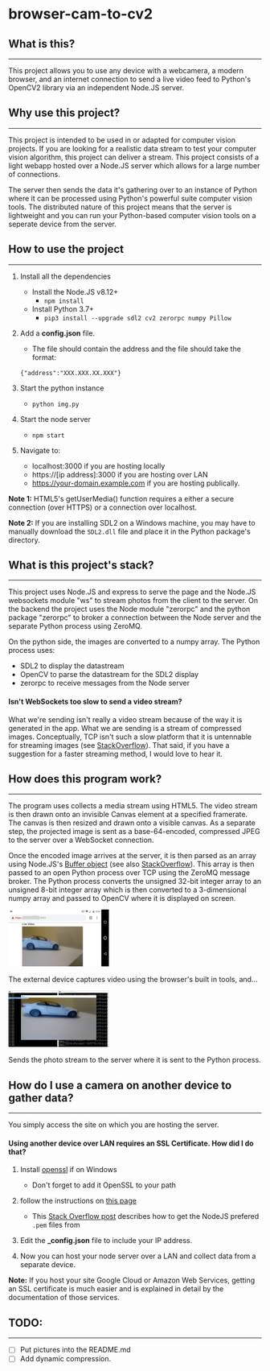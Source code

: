 # browser-cam-to-cv2

## What is this?
-----

This project allows you to use any device with a webcamera, a modern browser, and an internet connection to send a live video feed to Python's OpenCV2 library via an independent Node.JS server.


## Why use this project?
-----

This project is intended to be used in or adapted for computer vision projects.  If you are looking for a realistic data stream to test your computer vision algorithm, this project can deliver a stream.  This project consists of a light webapp hosted over a Node.JS server which allows for a large number of connections.

The server then sends the data it's gathering over to an instance of Python where it can be processed using Python's powerful suite computer vision tools.  The distributed nature of this project means that the server is lightweight and you can run your Python-based computer vision tools on a seperate device from the server.


## How to use the project
-----
1. Install all the dependencies
	* Install the Node.JS v8.12+
		* `npm install`
	* Install Python 3.7+
		* `pip3 install --upgrade sdl2 cv2 zerorpc numpy Pillow`

1. Add a __config.json__ file.
	* The file should contain the address and the file should take the format:
	```
	{"address":"XXX.XXX.XX.XXX"}
	```

1. Start the python instance
	* `python img.py`

1. Start the node server
	* `npm start`

1. Navigate to:
	* localhost:3000 if you are hosting locally
	* https://[ip address]:3000 if you are hosting over LAN
	* https://your-domain.example.com if you are hosting publically.

__Note 1:__ HTML5's getUserMedia() function requires a either a secure connection (over HTTPS) or a connection over localhost.

__Note 2:__ If you are installing SDL2 on a Windows machine, you may have to manually download the `SDL2.dll` file and place it in the Python package's directory.


## What is this project's stack?
-----

This project uses Node.JS and express to serve the page and the Node.JS websockets module "ws" to stream photos from the client to the server.  On the backend the project uses the Node module "zerorpc" and the python package "zerorpc" to broker a connection between the Node server and the separate Python process using ZeroMQ.

On the python side, the images are converted to a numpy array.  The Python process uses:

* SDL2 to display the datastream
* OpenCV to parse the datastream for the SDL2 display
* zerorpc to receive messages from the Node server


#### Isn't WebSockets too slow to send a video stream?

What we're sending isn't really a video stream because of the way it is generated in the app.  What we are sending is a stream of compressed images.  Conceptually, TCP isn't such a slow platform that it is untennable for streaming images (see [StackOverflow](https://stackoverflow.com/questions/4241992/video-streaming-over-websockets-using-javascript#4263239)).  That said, if you have a suggestion for a faster streaming method, I would love to hear it.


## How does this program work?
-----

The program uses collects a media stream using HTML5.  The video stream is then drawn onto an invisible Canvas element at a specified framerate.  The canvas is then resized and drawn onto a visible canvas.  As a separate step, the projected image is sent as a base-64-encoded, compressed JPEG to the server over a WebSocket connection.

Once the encoded image arrives at the server, it is then parsed as an array using Node.JS's [Buffer object](https://nodejs.org/api/buffer.html) (see also [StackOverflow](https://stackoverflow.com/questions/8609289)).  This array is then passed to an open Python process over TCP using the ZeroMQ message broker.  The Python process converts the unsigned 32-bit integer array to an unsigned 8-bit integer array which is then converted to a 3-dimensional numpy array and passed to OpenCV where it is displayed on screen.

<img src="https://github.com/amichael7/browser-cam-to-cv2/raw/master/photos/phone-screen.jpg" alt="Phone screen" width="200"/>

The external device captures video using the browser's built in tools, and...

<img src="https://github.com/amichael7/browser-cam-to-cv2/raw/master/photos/desktop-screen.PNG" alt="Desktop screen" width="200"/>

Sends the photo stream to the server where it is sent to the Python process.

## How do I use a camera on another device to gather data?
-----

You simply access the site on which you are hosting the server.

#### Using another device over LAN requires an SSL Certificate.  How did I do that?
1. Install [openssl](https://slproweb.com/products/Win32OpenSSL.html) if on Windows
	* Don't forget to add it OpenSSL to your path

1. follow the instructions on [this page](http://pages.cs.wisc.edu/~zmiller/ca-howto/)
	* This [Stack Overflow post](https://stackoverflow.com/questions/991758/how-to-get-pem-file-from-key-and-crt-files) describes how to get the NodeJS prefered `.pem` files from

1. Edit the __\_config.json__ file to include your IP address.

1. Now you can host your node server over a LAN and collect data from a separate device.


__Note:__ If you host your site Google Cloud or Amazon Web Services, getting an SSL certificate is much easier and is explained in detail by the documentation of those services.


## TODO:
-----
- [ ] Put pictures into the README.md
- [ ] Add dynamic compression.